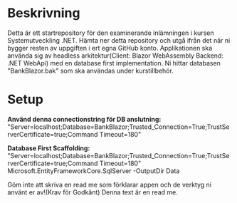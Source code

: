 # Beskrivning
Detta är ett startrepository för den examinerande inlämningen i kursen Systemutveckling .NET. Hämta ner detta repository och utgå ifrån det när ni bygger resten av uppgiften i ert egna GitHub konto. Applikationen ska använda sig av headless arkitektur(Client: Blazor WebAssembly Backend: .NET WebApi) med en database first implementation. Ni hittar databasen "BankBlazor.bak" som ska användas under kurstillbehör.



# Setup
**Använd denna connectionstring för DB anslutning:** "Server=localhost;Database=BankBlazor;Trusted_Connection=True;TrustServerCertificate=true;Command Timeout=180"

**Database First Scaffolding:** "Server=localhost;Database=BankBlazor;Trusted_Connection=True;TrustServerCertificate=true;Command Timeout=180" Microsoft.EntityFrameworkCore.SqlServer -OutputDir Data



Göm inte att skriva en read me som förklarar appen och de verktyg ni använt er av!(Krav för Godkänt) Denna text är en read me.


